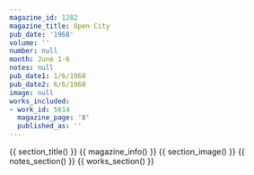 ```yaml
---
magazine_id: 1282
magazine_title: Open City
pub_date: '1968'
volume: ''
number: null
month: June 1-6
notes: null
pub_date1: 1/6/1968
pub_date2: 6/6/1968
image: null
works_included:
- work_id: 5614
  magazine_page: '8'
  published_as: ''
---
```


{{ section_title() }}
{{ magazine_info() }}
{{ section_image() }}
{{ notes_section() }}
{{ works_section() }}
